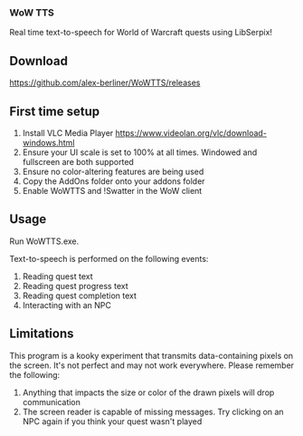### WoW TTS
Real time text-to-speech for World of Warcraft quests using LibSerpix!
## Download
https://github.com/alex-berliner/WoWTTS/releases
## First time setup
1. Install VLC Media Player https://www.videolan.org/vlc/download-windows.html
2. Ensure your UI scale is set to 100% at all times. Windowed and fullscreen are both supported
3. Ensure no color-altering features are being used
4. Copy the AddOns folder onto your addons folder
5. Enable WoWTTS and !Swatter in the WoW client
## Usage
Run WoWTTS.exe. 

Text-to-speech is performed on the following events:
1. Reading quest text
2. Reading quest progress text
3. Reading quest completion text
4. Interacting with an NPC
## Limitations
This program is a kooky experiment that transmits data-containing pixels on the screen. It's not perfect and may not work everywhere. Please remember the following:

1. Anything that impacts the size or color of the drawn pixels will drop communication
2. The screen reader is capable of missing messages. Try clicking on an NPC again if you think your quest wasn't played
